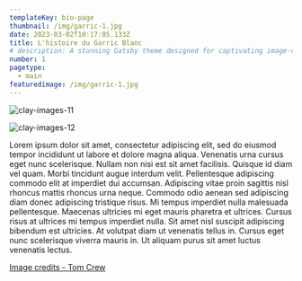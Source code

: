 ```yaml
---
templateKey: bio-page
thumbnail: /img/garric-1.jpg
date: 2023-03-02T10:17:05.133Z
title: L'histoire du Garric Blanc
# description: A stunning Gatsby theme designed for captivating image-centric websites, perfect for photographers, portfolios, and more.
number: 1
pagetype:
  - main
featuredimage: /img/garric-1.jpg
---
```

![clay-images-11](/img/garric-11.jpg)

![clay-images-12](/img/garric-12.jpg)

Lorem ipsum dolor sit amet, consectetur adipiscing elit, sed do eiusmod tempor incididunt ut labore et dolore magna aliqua. Venenatis urna cursus eget nunc scelerisque. Nullam non nisi est sit amet facilisis. Quisque id diam vel quam. Morbi tincidunt augue interdum velit. Pellentesque adipiscing commodo elit at imperdiet dui accumsan. Adipiscing vitae proin sagittis nisl rhoncus mattis rhoncus urna neque. Commodo odio aenean sed adipiscing diam donec adipiscing tristique risus. Mi tempus imperdiet nulla malesuada pellentesque. Maecenas ultricies mi eget mauris pharetra et ultrices. Cursus risus at ultrices mi tempus imperdiet nulla. Sit amet nisl suscipit adipiscing bibendum est ultricies. At volutpat diam ut venenatis tellus in. Cursus eget nunc scelerisque viverra mauris in. Ut aliquam purus sit amet luctus venenatis lectus.



<a href="https://unsplash.com/@tomcrewceramics" target="_blank">Image credits - Tom Crew</a>

